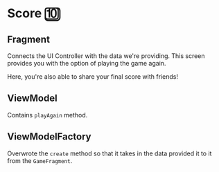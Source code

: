 # Score 🔟

## Fragment
Connects the UI Controller with the data we're providing. This screen provides you with the option of playing the game again.

Here, you're also able to share your final score with friends!

## ViewModel
Contains `playAgain` method.

## ViewModelFactory
Overwrote the `create` method so that it takes in the data provided it to it from the `GameFragment`.
